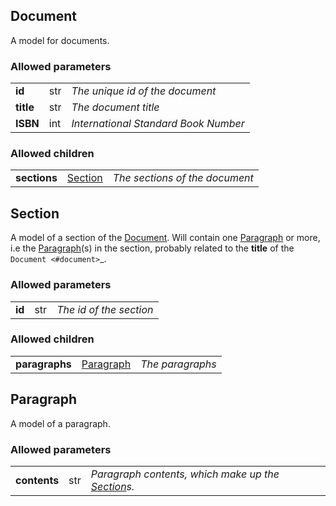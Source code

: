 ## Document
A model for documents.

### Allowed parameters
<table>
  <tr>
    <td><b>id</b></td>
    <td>str</td>
    <td><i>The unique id of the document</i></td>
 </tr>


  <tr>
    <td><b>title</b></td>
    <td>str</td>
    <td><i>The document title</i></td>
 </tr>


  <tr>
    <td><b>ISBN</b></td>
    <td>int</td>
    <td><i>International Standard Book Number</i></td>
 </tr>


</table>

### Allowed children
<table>
  <tr>
    <td><b>sections</b></td>
    <td><a href="#section">Section</a></td>
    <td><i>The sections of the document</i></td>
  </tr>


</table>

## Section
A model of a section of the <a href="#document">Document</a>. Will contain one <a href="#paragraph">Paragraph</a> or more, i.e the <a href="#paragraph">Paragraph</a>(s) in the section, probably related to the <b>title</b> of the `Document <#document>`_.

### Allowed parameters
<table>
  <tr>
    <td><b>id</b></td>
    <td>str</td>
    <td><i>The id of the section</i></td>
 </tr>


</table>

### Allowed children
<table>
  <tr>
    <td><b>paragraphs</b></td>
    <td><a href="#paragraph">Paragraph</a></td>
    <td><i>The paragraphs</i></td>
  </tr>


</table>

## Paragraph
A model of a paragraph.

### Allowed parameters
<table>
  <tr>
    <td><b>contents</b></td>
    <td>str</td>
    <td><i>Paragraph contents, which make up the <a href="#section">Section</a>s.</i></td>
 </tr>


</table>
